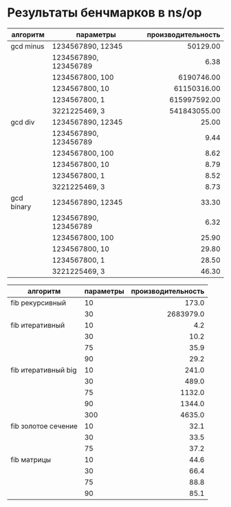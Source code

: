 # Результаты бенчмарков в ns/op

|алгоритм|параметры|производительность|
|---|---|---:|
|gcd minus|1234567890, 12345|50129.00|
| |1234567890, 123456789|6.38|
| |1234567800, 100|6190746.00|
| |1234567800, 10|61150316.00|
| |1234567800, 1|615997592.00|
| |3221225469, 3|541843055.00|
|gcd div|1234567890, 12345|25.00|
| |1234567890, 123456789|9.44|
| |1234567800, 100|8.62|
| |1234567800, 10|8.79|
| |1234567800, 1|8.52|
| |3221225469, 3|8.73|
|gcd binary|1234567890, 12345|33.30|
| |1234567890, 123456789|6.32|
| |1234567800, 100|25.90|
| |1234567800, 10|29.80|
| |1234567800, 1|28.50|
| |3221225469, 3|46.30|

|алгоритм|параметры|производительность|
|---|---|---:|
|fib рекурсивный|10|173.0|
| |30|2683979.0|
|fib итеративный|10|4.2|
| |30|10.2|
| |75|35.9|
| |90|29.2|
|fib итеративный big|10|241.0|
| |30|489.0|
| |75|1132.0|
| |90|1344.0|
| |300|4635.0|
|fib золотое сечение|10|32.1|
| |30|33.5|
| |75|37.2|
|fib матрицы|10|44.6|
| |30|66.4|
| |75|88.8|
| |90|85.1|
